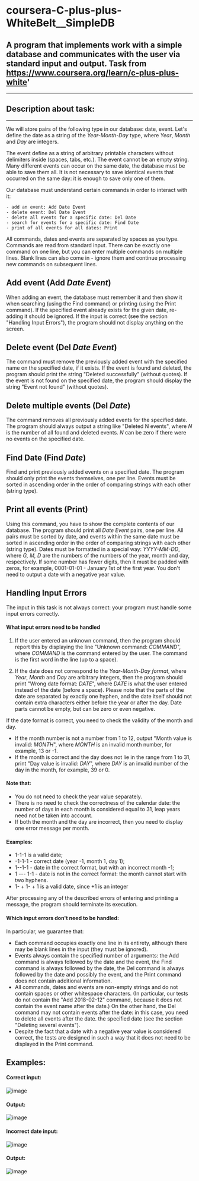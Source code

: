 # coursera-C-plus-plus-WhiteBelt__SimpleDB
## A program that implements work with a simple database and communicates with the user via standard input and output. Task from https://www.coursera.org/learn/c-plus-plus-white'

---
## Description about task:
---

We will store pairs of the following type in our database: date, event. Let's define the date as a string of the _Year-Month-Day_ type, where _Year_, _Month_ and _Day_ are integers.

The event define as a string of arbitrary printable characters without delimiters inside (spaces, tabs, etc.). The event cannot be an empty string. Many different events can occur on the same date, the database must be able to save them all. It is not necessary to save identical events that occurred on the same day: it is enough to save only one of them.

Our database must understand certain commands in order to interact with it:
```
- add an event: Add Date Event
- delete event: Del Date Event
- delete all events for a specific date: Del Date
- search for events for a specific date: Find Date
- print of all events for all dates: Print

```

All commands, dates and events are separated by spaces as you type. Commands are read from standard input. There can be exactly one command on one line, but you can enter multiple commands on multiple lines. Blank lines can also come in - ignore them and continue processing new commands on subsequent lines.

## Add event (Add _Date Event_)
When adding an event, the database must remember it and then show it when searching (using the Find command) or printing (using the Print command). If the specified event already exists for the given date, re-adding it should be ignored. If the input is correct (see the section "Handling Input Errors"), the program should not display anything on the screen.

## Delete event (Del _Date Event_)
The command must remove the previously added event with the specified name on the specified date, if it exists. If the event is found and deleted, the program should print the string "Deleted successfully" (without quotes). If the event is not found on the specified date, the program should display the string "Event not found" (without quotes).

## Delete multiple events (Del _Date_)
The command removes all previously added events for the specified date. The program should always output a string like "Deleted N events", where _N_ is the number of all found and deleted events. _N_ can be zero if there were no events on the specified date.

## Find Date (Find _Date_)
Find and print previously added events on a specified date. The program should only print the events themselves, one per line. Events must be sorted in ascending order in the order of comparing strings with each other (string type).

## Print all events (Print)
Using this command, you have to show the complete contents of our database. The program should print all _Date Event_ pairs, one per line. All pairs must be sorted by date, and events within the same date must be sorted in ascending order in the order of comparing strings with each other (string type). Dates must be formatted in a special way: _YYYY-MM-DD_, where _G, M, D_ are the numbers of the numbers of the year, month and day, respectively. If some number has fewer digits, then it must be padded with zeros, for example, 0001-01-01 - January 1st of the first year. You don't need to output a date with a negative year value.


## Handling Input Errors
The input in this task is not always correct: your program must handle some input errors correctly.

#### What input errors need to be handled
1. If the user entered an unknown command, then the program should report this by displaying the line "Unknown command: _COMMAND_", where _COMMAND_ is the command entered by the user. The command is the first word in the line (up to a space).

2. If the date does not correspond to the _Year-Month-Day format_, where _Year_, _Month_ and _Day_ are arbitrary integers, then the program should print "Wrong date format: _DATE_", where _DATE_ is what the user entered instead of the date (before a space). Please note that the parts of the date are separated by exactly one hyphen, and the date itself should not contain extra characters either before the year or after the day. Date parts cannot be empty, but can be zero or even negative.

If the date format is correct, you need to check the validity of the month and day.
  - If the month number is not a number from 1 to 12, output "Month value is invalid: _MONTH_", where _MONTH_ is an invalid month number, for example, 13 or -1.
  - If the month is correct and the day does not lie in the range from 1 to 31, print "Day value is invalid: _DAY_", where _DAY_ is an invalid number of the day in the month, for example, 39 or 0.

#### Note that:

- You do not need to check the year value separately.
- There is no need to check the correctness of the calendar date: the number of days in each month is considered equal to 31, leap years need not be taken into account.
- If both the month and the day are incorrect, then you need to display one error message per month.

#### Examples:

- 1-1-1 is a valid date;
- -1-1-1 - correct date (year -1, month 1, day 1);
- 1--1-1 - date in the correct format, but with an incorrect month -1;
- 1 --- 1-1 - date is not in the correct format: the month cannot start with two hyphens.
- 1- + 1- + 1 is a valid date, since +1 is an integer

After processing any of the described errors of entering and printing a message, the program should terminate its execution.

#### Which input errors don't need to be handled:

In particular, we guarantee that:
- Each command occupies exactly one line in its entirety, although there may be blank lines in the input (they must be ignored).
- Events always contain the specified number of arguments: the Add command is always followed by the date and the event, the Find command is always followed by the date, the Del command is always followed by the date and possibly the event, and the Print command does not contain additional information.
- All commands, dates and events are non-empty strings and do not contain spaces or other whitespace characters. (In particular, our tests do not contain the "Add 2018-02-12" command, because it does not contain the event name after the date.) On the other hand, the Del command may not contain events after the date: in this case, you need to delete all events after the date. the specified date (see the section "Deleting several events").
- Despite the fact that a date with a negative year value is considered correct, the tests are designed in such a way that it does not need to be displayed in the Print command.

## Examples:

#### Correct input:
![image](https://user-images.githubusercontent.com/81817789/113607138-8999af80-9651-11eb-9275-a498fddc9ca6.png)

#### Output:
![image](https://user-images.githubusercontent.com/81817789/113607222-a504ba80-9651-11eb-8f73-a9e06914e0bd.png)


#### Incorrect date input:
![image](https://user-images.githubusercontent.com/81817789/113607328-bfd72f00-9651-11eb-805e-faa3fd902f6b.png)

#### Output:
![image](https://user-images.githubusercontent.com/81817789/113607389-d087a500-9651-11eb-8ec8-4aa2c57efff6.png)














